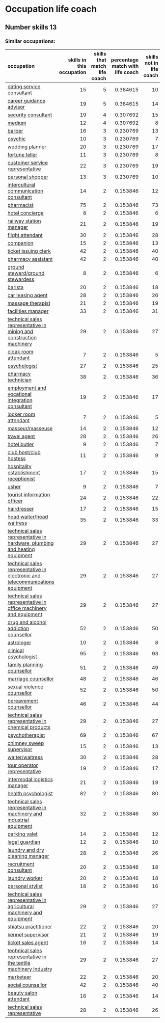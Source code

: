 # Occupation life coach
## Number skills 13
### Similar occupations:
| occupation                                                                                                                                                        |   skills in this occupation |   skills that match life coach |   percentage match with life coach |   skills not in life coach |
|:------------------------------------------------------------------------------------------------------------------------------------------------------------------|----------------------------:|-------------------------------:|-----------------------------------:|---------------------------:|
| [dating service consultant](dating_service_consultant.md)                                                                                                         |                          15 |                              5 |                           0.384615 |                         10 |
| [career guidance advisor](career_guidance_advisor.md)                                                                                                             |                          19 |                              5 |                           0.384615 |                         14 |
| [security consultant](security_consultant.md)                                                                                                                     |                          19 |                              4 |                           0.307692 |                         15 |
| [medium](medium.md)                                                                                                                                               |                          12 |                              4 |                           0.307692 |                          8 |
| [barber](barber.md)                                                                                                                                               |                          16 |                              3 |                           0.230769 |                         13 |
| [psychic](psychic.md)                                                                                                                                             |                          10 |                              3 |                           0.230769 |                          7 |
| [wedding planner](wedding_planner.md)                                                                                                                             |                          20 |                              3 |                           0.230769 |                         17 |
| [fortune teller](fortune_teller.md)                                                                                                                               |                          11 |                              3 |                           0.230769 |                          8 |
| [customer service representative](customer_service_representative.md)                                                                                             |                          22 |                              3 |                           0.230769 |                         19 |
| [personal shopper](personal_shopper.md)                                                                                                                           |                          13 |                              3 |                           0.230769 |                         10 |
| [intercultural communication consultant](intercultural_communication_consultant.md)                                                                               |                          14 |                              2 |                           0.153846 |                         12 |
| [pharmacist](pharmacist.md)                                                                                                                                       |                          75 |                              2 |                           0.153846 |                         73 |
| [hotel concierge](hotel_concierge.md)                                                                                                                             |                           8 |                              2 |                           0.153846 |                          6 |
| [railway station manager](railway_station_manager.md)                                                                                                             |                          21 |                              2 |                           0.153846 |                         19 |
| [flight attendant](flight_attendant.md)                                                                                                                           |                          30 |                              2 |                           0.153846 |                         28 |
| [companion](companion.md)                                                                                                                                         |                          15 |                              2 |                           0.153846 |                         13 |
| [ticket issuing clerk](ticket_issuing_clerk.md)                                                                                                                   |                          42 |                              2 |                           0.153846 |                         40 |
| [pharmacy assistant](pharmacy_assistant.md)                                                                                                                       |                          42 |                              2 |                           0.153846 |                         40 |
| [ground steward/ground stewardess](ground_steward-ground_stewardess.md)                                                                                           |                           8 |                              2 |                           0.153846 |                          6 |
| [barista](barista.md)                                                                                                                                             |                          20 |                              2 |                           0.153846 |                         18 |
| [car leasing agent](car_leasing_agent.md)                                                                                                                         |                          28 |                              2 |                           0.153846 |                         26 |
| [massage therapist](massage_therapist.md)                                                                                                                         |                          21 |                              2 |                           0.153846 |                         19 |
| [facilities manager](facilities_manager.md)                                                                                                                       |                          33 |                              2 |                           0.153846 |                         31 |
| [technical sales representative in mining and construction machinery](technical_sales_representative_in_mining_and_construction_machinery.md)                     |                          29 |                              2 |                           0.153846 |                         27 |
| [cloak room attendant](cloak_room_attendant.md)                                                                                                                   |                           7 |                              2 |                           0.153846 |                          5 |
| [psychologist](psychologist.md)                                                                                                                                   |                          27 |                              2 |                           0.153846 |                         25 |
| [pharmacy technician](pharmacy_technician.md)                                                                                                                     |                          38 |                              2 |                           0.153846 |                         36 |
| [employment and vocational integration consultant](employment_and_vocational_integration_consultant.md)                                                           |                          19 |                              2 |                           0.153846 |                         17 |
| [locker room attendant](locker_room_attendant.md)                                                                                                                 |                           7 |                              2 |                           0.153846 |                          5 |
| [masseur/masseuse](masseur-masseuse.md)                                                                                                                           |                          14 |                              2 |                           0.153846 |                         12 |
| [travel agent](travel_agent.md)                                                                                                                                   |                          28 |                              2 |                           0.153846 |                         26 |
| [hotel butler](hotel_butler.md)                                                                                                                                   |                           9 |                              2 |                           0.153846 |                          7 |
| [club host/club hostess](club_host-club_hostess.md)                                                                                                               |                          11 |                              2 |                           0.153846 |                          9 |
| [hospitality establishment receptionist](hospitality_establishment_receptionist.md)                                                                               |                          17 |                              2 |                           0.153846 |                         15 |
| [usher](usher.md)                                                                                                                                                 |                           9 |                              2 |                           0.153846 |                          7 |
| [tourist information officer](tourist_information_officer.md)                                                                                                     |                          24 |                              2 |                           0.153846 |                         22 |
| [hairdresser](hairdresser.md)                                                                                                                                     |                          17 |                              2 |                           0.153846 |                         15 |
| [head waiter/head waitress](head_waiter-head_waitress.md)                                                                                                         |                          35 |                              2 |                           0.153846 |                         33 |
| [technical sales representative in hardware, plumbing and heating equipment](technical_sales_representative_in_hardware,_plumbing_and_heating_equipment.md)       |                          29 |                              2 |                           0.153846 |                         27 |
| [technical sales representative in electronic and telecommunications equipment](technical_sales_representative_in_electronic_and_telecommunications_equipment.md) |                          29 |                              2 |                           0.153846 |                         27 |
| [technical sales representative in office machinery and equipment](technical_sales_representative_in_office_machinery_and_equipment.md)                           |                          29 |                              2 |                           0.153846 |                         27 |
| [drug and alcohol addiction counsellor](drug_and_alcohol_addiction_counsellor.md)                                                                                 |                          52 |                              2 |                           0.153846 |                         50 |
| [astrologer](astrologer.md)                                                                                                                                       |                          10 |                              2 |                           0.153846 |                          8 |
| [clinical psychologist](clinical_psychologist.md)                                                                                                                 |                          95 |                              2 |                           0.153846 |                         93 |
| [family planning counsellor](family_planning_counsellor.md)                                                                                                       |                          51 |                              2 |                           0.153846 |                         49 |
| [marriage counsellor](marriage_counsellor.md)                                                                                                                     |                          48 |                              2 |                           0.153846 |                         46 |
| [sexual violence counsellor](sexual_violence_counsellor.md)                                                                                                       |                          52 |                              2 |                           0.153846 |                         50 |
| [bereavement counsellor](bereavement_counsellor.md)                                                                                                               |                          46 |                              2 |                           0.153846 |                         44 |
| [technical sales representative in chemical products](technical_sales_representative_in_chemical_products.md)                                                     |                          29 |                              2 |                           0.153846 |                         27 |
| [psychotherapist](psychotherapist.md)                                                                                                                             |                          69 |                              2 |                           0.153846 |                         67 |
| [chimney sweep supervisor](chimney_sweep_supervisor.md)                                                                                                           |                          15 |                              2 |                           0.153846 |                         13 |
| [waiter/waitress](waiter-waitress.md)                                                                                                                             |                          30 |                              2 |                           0.153846 |                         28 |
| [tour operator representative](tour_operator_representative.md)                                                                                                   |                          19 |                              2 |                           0.153846 |                         17 |
| [intermodal logistics manager](intermodal_logistics_manager.md)                                                                                                   |                          21 |                              2 |                           0.153846 |                         19 |
| [health psychologist](health_psychologist.md)                                                                                                                     |                          82 |                              2 |                           0.153846 |                         80 |
| [technical sales representative in machinery and industrial equipment](technical_sales_representative_in_machinery_and_industrial_equipment.md)                   |                          32 |                              2 |                           0.153846 |                         30 |
| [parking valet](parking_valet.md)                                                                                                                                 |                          14 |                              2 |                           0.153846 |                         12 |
| [legal guardian](legal_guardian.md)                                                                                                                               |                          12 |                              2 |                           0.153846 |                         10 |
| [laundry and dry cleaning manager](laundry_and_dry_cleaning_manager.md)                                                                                           |                          28 |                              2 |                           0.153846 |                         26 |
| [recruitment consultant](recruitment_consultant.md)                                                                                                               |                          20 |                              2 |                           0.153846 |                         18 |
| [laundry worker](laundry_worker.md)                                                                                                                               |                          20 |                              2 |                           0.153846 |                         18 |
| [personal stylist](personal_stylist.md)                                                                                                                           |                          18 |                              2 |                           0.153846 |                         16 |
| [technical sales representative in agricultural machinery and equipment](technical_sales_representative_in_agricultural_machinery_and_equipment.md)               |                          29 |                              2 |                           0.153846 |                         27 |
| [shiatsu practitioner](shiatsu_practitioner.md)                                                                                                                   |                          22 |                              2 |                           0.153846 |                         20 |
| [kennel supervisor](kennel_supervisor.md)                                                                                                                         |                          21 |                              2 |                           0.153846 |                         19 |
| [ticket sales agent](ticket_sales_agent.md)                                                                                                                       |                          16 |                              2 |                           0.153846 |                         14 |
| [technical sales representative in the textile machinery industry](technical_sales_representative_in_the_textile_machinery_industry.md)                           |                          29 |                              2 |                           0.153846 |                         27 |
| [marketeer](marketeer.md)                                                                                                                                         |                          22 |                              2 |                           0.153846 |                         20 |
| [social counsellor](social_counsellor.md)                                                                                                                         |                          42 |                              2 |                           0.153846 |                         40 |
| [beauty salon attendant](beauty_salon_attendant.md)                                                                                                               |                          16 |                              2 |                           0.153846 |                         14 |
| [technical sales representative](technical_sales_representative.md)                                                                                               |                          28 |                              2 |                           0.153846 |                         26 |
